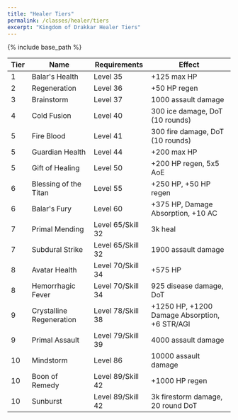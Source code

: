 ```yaml
---
title: "Healer Tiers"
permalink: /classes/healer/tiers
excerpt: "Kingdom of Drakkar Healer Tiers"
---
```


{% include base_path %}

Tier | Name | Requirements | Effect
---- | ---- | ------------ | ------
1    | Balar's Health         | Level 35 | +125 max HP
2    | Regeneration           | Level 36 | +50 HP regen
3    | Brainstorm             | Level 37 | 1000 assault damage
4    | Cold Fusion            | Level 40 | 300 ice damage, DoT (10 rounds)
5    | Fire Blood             | Level 41 | 300 fire damage, DoT (10 rounds)
5    | Guardian Health        | Level 44 | +200 max HP
5    | Gift of Healing        | Level 50 | +200 HP regen, 5x5 AoE
6    | Blessing of the Titan  | Level 55 | +250 HP, +50 HP regen
6    | Balar's Fury           | Level 60 | +375 HP, Damage Absorption, +10 AC
7    | Primal Mending         | Level 65/Skill 32 | 3k heal
7    | Subdural Strike        | Level 65/Skill 32 | 1900 assault damage
8    | Avatar Health          | Level 70/Skill 34 | +575 HP
8    | Hemorrhagic Fever      | Level 70/Skill 34 | 925 disease damage, DoT 
9    | Crystalline Regeneration | Level 78/Skill 38 | +1250 HP, +1200 Damage Absorption, +6 STR/AGI
9    | Primal Assault         | Level 79/Skill 39 | 4000 assault damage
10   | Mindstorm              | Level 86 | 10000 assault damage
10   | Boon of Remedy         | Level 89/Skill 42 | +1000 HP regen
10   | Sunburst               | Level 89/Skill 42 | 3k firestorm damage, 20 round DoT
